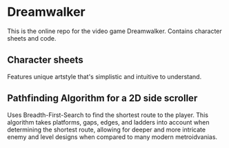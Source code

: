 # Dreamwalker
This is the online repo for the video game Dreamwalker. Contains character sheets and code.

## Character sheets
Features unique artstyle that's simplistic and intuitive to understand.

## Pathfinding Algorithm for a 2D side scroller
Uses Breadth-First-Search to find the shortest route to the player. This algorithm takes platforms, gaps, edges, and ladders into account when determining the shortest route, allowing for deeper and more intricate enemy and level designs when compared to many modern metroidvanias.
